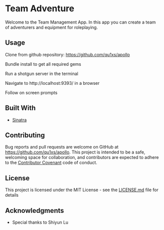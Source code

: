 # Team Adventure

Welcome to the Team Management App. In this app you can create a team of adventurers and equipment for roleplaying.

## Usage

Clone from github repository: https://github.com/qu1xs/apollo

Bundle install to get all required gems

Run a shotgun server in the terminal

Navigate to http://localhost:9393/ in a browser

Follow on screen prompts

## Built With

* [Sinatra](http://sinatrarb.com/)

## Contributing

Bug reports and pull requests are welcome on GitHub at https://github.com/qu1xs/apollo. This project is intended to be a safe, welcoming space for collaboration, and contributors are expected to adhere to the [Contributor Covenant](http://contributor-covenant.org) code of conduct.

## License

This project is licensed under the MIT License - see the [LICENSE.md](LICENSE.md) file for details

## Acknowledgments

* Special thanks to Shiyun Lu

